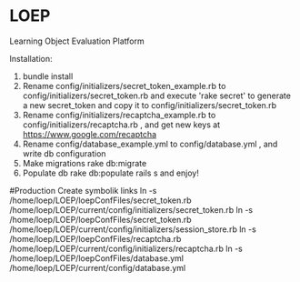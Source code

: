 LOEP
====

Learning Object Evaluation Platform

Installation:

1. bundle install
2. Rename config/initializers/secret_token_example.rb to config/initializers/secret_token.rb and execute 'rake secret' to generate a new secret_token and copy it to config/initializers/secret_token.rb
3. Rename config/initializers/recaptcha_example.rb to config/initializers/recaptcha.rb , and get new keys at https://www.google.com/recaptcha
4. Rename config/database_example.yml to config/database.yml , and write db configuration
5. Make migrations rake db:migrate
6. Populate db rake db:populate
rails s and enjoy!


#Production
Create symbolik links
ln -s /home/loep/LOEP/loepConfFiles/secret_token.rb /home/loep/LOEP/current/config/initializers/secret_token.rb
ln -s /home/loep/LOEP/loepConfFiles/secret_token.rb /home/loep/LOEP/current/config/initializers/session_store.rb
ln -s /home/loep/LOEP/loepConfFiles/recaptcha.rb /home/loep/LOEP/current/config/initializers/recaptcha.rb
ln -s /home/loep/LOEP/loepConfFiles/database.yml /home/loep/LOEP/current/config/database.yml


